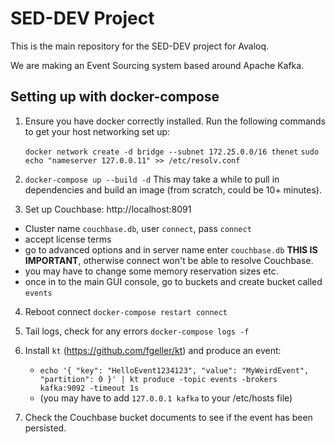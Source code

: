 # SED-DEV Project

This is the main repository for the SED-DEV project for Avaloq.

We are making an Event Sourcing system based around Apache Kafka.


## Setting up with docker-compose

1. Ensure you have docker correctly installed. Run the following commands to get your host networking set up:

    `docker network create -d bridge --subnet 172.25.0.0/16 thenet`
    `sudo echo "nameserver 127.0.0.11" >> /etc/resolv.conf`

2. `docker-compose up --build -d` This may take a while to pull in dependencies and build an image (from scratch, could be 10+ minutes).

3. Set up Couchbase: http://localhost:8091
  - Cluster name `couchbase.db`, user `connect`, pass `connect`
  - accept license terms
  - go to advanced options and in server name enter `couchbase.db` **THIS IS IMPORTANT**, otherwise connect won't be able to resolve Couchbase.
  - you may have to change some memory reservation sizes etc.
  - once in to the main GUI console, go to buckets and create bucket called `events`

4. Reboot connect `docker-compose restart connect`

5. Tail logs, check for any errors `docker-compose logs -f`

6. Install `kt` (https://github.com/fgeller/kt) and produce an event:
    - `echo '{ "key": "HelloEvent1234123", "value": "MyWeirdEvent", "partition": 0 }' | kt produce -topic events -brokers kafka:9092 -timeout 1s`
    - (you may have to add `127.0.0.1 kafka` to your /etc/hosts file)

7. Check the Couchbase bucket documents to see if the event has been persisted.

